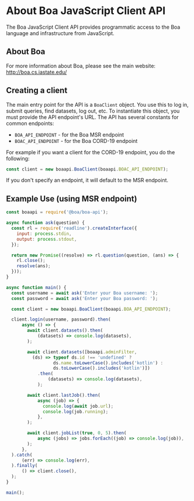 # About Boa JavaScript Client API

The Boa JavaScript Client API provides programmatic access to the Boa language and infrastructure from JavaScript.

## About Boa

For more information about Boa, please see the main website: http://boa.cs.iastate.edu/

## Creating a client

The main entry point for the API is a `BoaClient` object.  You use this to log in, submit queries, find datasets, log out, etc.  To instantiate this object, you must provide the API endpoint's URL.  The API has several constants for common endpoints:

- `BOA_API_ENDPOINT` - for the Boa MSR endpoint
- `BOAC_API_ENDPOINT` - for the Boa CORD-19 endpoint

For example if you want a client for the CORD-19 endpoint, you do the following:

```js
const client = new boaapi.BoaClient(boaapi.BOAC_API_ENDPOINT);
```

If you don't specify an endpoint, it will default to the MSR endpoint.

## Example Use (using MSR endpoint)

```js
const boaapi = require('@boa/boa-api');

async function ask(question) {
  const rl = require('readline').createInterface({
    input: process.stdin,
    output: process.stdout,
  });

  return new Promise((resolve) => rl.question(question, (ans) => {
    rl.close();
    resolve(ans);
  }));
}

async function main() {
  const username = await ask('Enter your Boa username: ');
  const password = await ask('Enter your Boa password: ');

  const client = new boaapi.BoaClient(boaapi.BOA_API_ENDPOINT);

  client.login(username, password).then(
      async () => {
        await client.datasets().then(
            (datasets) => console.log(datasets),
        );

        await client.datasets([boaapi.adminFilter,
          (ds) => typeof ds.id !== 'undefined' ?
                  ds.name.toLowerCase().includes('kotlin') :
                  ds.toLowerCase().includes('kotlin')])
            .then(
                (datasets) => console.log(datasets),
            );

        await client.lastJob().then(
            async (job) => {
              console.log(await job.url);
              console.log(job.running);
            },
        );

        await client.jobList(true, 0, 5).then(
            async (jobs) => jobs.forEach((job) => console.log(job)),
        );
      },
  ).catch(
      (err) => console.log(err),
  ).finally(
      () => client.close(),
  );
}

main();
```
